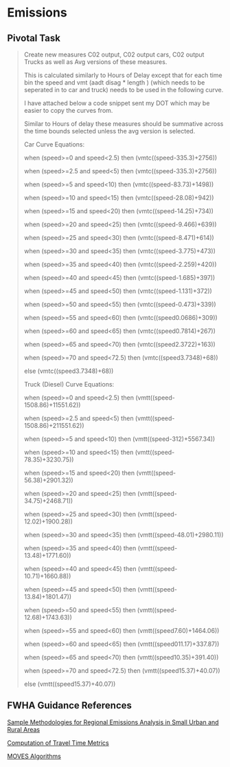 # Emissions

## Pivotal Task

> Create new measures C02 output, C02 output cars, C02 output Trucks as well as
> Avg versions of these measures.
>
> This is calculated similarly to Hours of Delay except that for each time bin
> the speed and vmt (aadt disag * length ) (which needs to be seperated in to
> car and truck) needs to be used in the following curve.
>
> I have attached below a code snippet sent my DOT which may be easier to copy
> the curves from.
>
> Similar to Hours of delay these measures should be summative across the time
> bounds selected unless the avg version is selected.
>
> Car Curve Equations:
>
> when (speed>=0 and speed<2.5) then (vmtc((speed-335.3)+2756))
>
> when (speed>=2.5 and speed<5) then (vmtc((speed-335.3)+2756))
>
> when (speed>=5 and speed<10) then (vmtc((speed-83.73)+1498))
>
> when (speed>=10 and speed<15) then (vmtc((speed-28.08)+942))
>
> when (speed>=15 and speed<20) then (vmtc((speed-14.25)+734))
>
> when (speed>=20 and speed<25) then (vmtc((speed-9.466)+639))
>
> when (speed>=25 and speed<30) then (vmtc((speed-8.471)+614))
>
> when (speed>=30 and speed<35) then (vmtc((speed-3.775)+473))
>
> when (speed>=35 and speed<40) then (vmtc((speed-2.259)+420))
>
> when (speed>=40 and speed<45) then (vmtc((speed-1.685)+397))
>
> when (speed>=45 and speed<50) then (vmtc((speed-1.131)+372))
>
> when (speed>=50 and speed<55) then (vmtc((speed-0.473)+339))
>
> when (speed>=55 and speed<60) then (vmtc((speed0.0686)+309))
>
> when (speed>=60 and speed<65) then (vmtc((speed0.7814)+267))
>
> when (speed>=65 and speed<70) then (vmtc((speed2.3722)+163))
>
> when (speed>=70 and speed<72.5) then (vmtc((speed3.7348)+68))
>
> else (vmtc((speed3.7348)+68))
>
> Truck (Diesel) Curve Equations:
>
> when (speed>=0 and speed<2.5) then (vmtt((speed-1508.86)+11551.62))
>
> when (speed>=2.5 and speed<5) then (vmtt((speed-1508.86)+211551.62))
>
> when (speed>=5 and speed<10) then (vmtt((speed-312)+5567.34))
>
> when (speed>=10 and speed<15) then (vmtt((speed-78.35)+3230.75))
>
> when (speed>=15 and speed<20) then (vmtt((speed-56.38)+2901.32))
>
> when (speed>=20 and speed<25) then (vmtt((speed-34.75)+2468.71))
>
> when (speed>=25 and speed<30) then (vmtt((speed-12.02)+1900.28))
>
> when (speed>=30 and speed<35) then (vmtt((speed-48.01)+2980.11))
>
> when (speed>=35 and speed<40) then (vmtt((speed-13.48)+1771.60))
>
> when (speed>=40 and speed<45) then (vmtt((speed-10.71)+1660.88))
>
> when (speed>=45 and speed<50) then (vmtt((speed-13.84)+1801.47))
>
> when (speed>=50 and speed<55) then (vmtt((speed-12.68)+1743.63))
>
> when (speed>=55 and speed<60) then (vmtt((speed7.60)+1464.06))
>
> when (speed>=60 and speed<65) then (vmtt((speed011.17)+337.87))
>
> when (speed>=65 and speed<70) then (vmtt((speed10.35)+391.40))
>
> when (speed>=70 and speed<72.5) then (vmtt((speed15.37)+40.07))
>
> else (vmtt((speed15.37)+40.07))

## FWHA Guidance References

[Sample Methodologies for Regional Emissions Analysis in Small Urban and Rural Areas](https://www.fhwa.dot.gov/Environment/air_quality/conformity/research/sample_methodologies/emismeth03.cfm)

[Computation of Travel Time Metrics](http://onlinepubs.trb.org/onlinepubs/shrp2/L35RFP/L03Report_AppG.pdf)

[MOVES Algorithms](https://www.epa.gov/moves/moves-algorithms)
